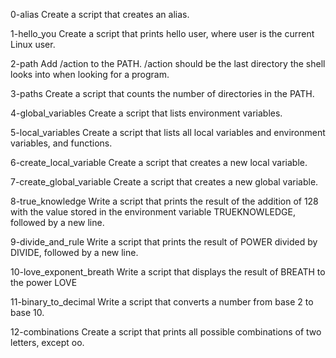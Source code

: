0-alias
Create a script that creates an alias.

1-hello_you
Create a script that prints hello user, where user is the current Linux user.

2-path
Add /action to the PATH. /action should be the last directory the shell looks into when looking for a program.

3-paths
Create a script that counts the number of directories in the PATH.

4-global_variables
Create a script that lists environment variables.

5-local_variables
Create a script that lists all local variables and environment variables, and functions.

6-create_local_variable
Create a script that creates a new local variable.

7-create_global_variable
Create a script that creates a new global variable.

8-true_knowledge
Write a script that prints the result of the addition of 128 with the value stored in the environment variable TRUEKNOWLEDGE, followed by a new line.

9-divide_and_rule
Write a script that prints the result of POWER divided by DIVIDE, followed by a new line.

10-love_exponent_breath
Write a script that displays the result of BREATH to the power LOVE

11-binary_to_decimal
Write a script that converts a number from base 2 to base 10.

12-combinations
Create a script that prints all possible combinations of two letters, except oo.


